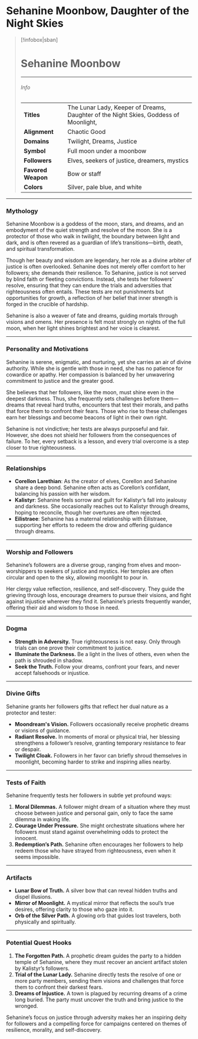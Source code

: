 # Sehanine Moonbow, Daughter of the Night Skies


> [!infobox|sban]
> 
> # **Sehanine Moonbow**
> 
> ---
> 
> ###### Info
> 
> |||
> |---|---|
> |**Titles**|The Lunar Lady, Keeper of Dreams, Daughter of the Night Skies, Goddess of Moonlight,|
> |**Alignment**|Chaotic Good|
> |**Domains**| Twilight, Dreams, Justice|
> |**Symbol**|Full moon under a moonbow|
> |**Followers**|Elves, seekers of justice, dreamers, mystics|
> |**Favored Weapon**|Bow or staff|
> |**Colors**|Silver, pale blue, and white|

---

### **Mythology**

Sehanine Moonbow is a goddess of the moon, stars, and dreams, and an embodyment of the quiet strength and resolve of the moon. She is a protector of those who walk in twilight, the boundary between light and dark, and is often revered as a guardian of life’s transitions—birth, death, and spiritual transformation.

Though her beauty and wisdom are legendary, her role as a divine arbiter of justice is often overlooked. Sehanine does not merely offer comfort to her followers; she demands their resilience. To Sehanine, justice is not served by blind faith or fleeting convictions. Instead, she tests her followers' resolve, ensuring that they can endure the trials and adversities that righteousness often entails. These tests are not punishments but opportunities for growth, a reflection of her belief that inner strength is forged in the crucible of hardship.

Sehanine is also a weaver of fate and dreams, guiding mortals through visions and omens. Her presence is felt most strongly on nights of the full moon, when her light shines brightest and her voice is clearest.

---

### **Personality and Motivations**

Sehanine is serene, enigmatic, and nurturing, yet she carries an air of divine authority. While she is gentle with those in need, she has no patience for cowardice or apathy. Her compassion is balanced by her unwavering commitment to justice and the greater good.

She believes that her followers, like the moon, must shine even in the deepest darkness. Thus, she frequently sets challenges before them—dreams that reveal hard truths, encounters that test their morals, and paths that force them to confront their fears. Those who rise to these challenges earn her blessings and become beacons of light in their own right.

Sehanine is not vindictive; her tests are always purposeful and fair. However, she does not shield her followers from the consequences of failure. To her, every setback is a lesson, and every trial overcome is a step closer to true righteousness.

---

### **Relationships**

- **Corellon Larethian**: As the creator of elves, Corellon and Sehanine share a deep bond. Sehanine often acts as Corellon’s confidant, balancing his passion with her wisdom.
- **Kalistyr**: Sehanine feels sorrow and guilt for Kalistyr’s fall into jealousy and darkness. She occasionally reaches out to Kalistyr through dreams, hoping to reconcile, though her overtures are often rejected.
- **Eilistraee**: Sehanine has a maternal relationship with Eilistraee, supporting her efforts to redeem the drow and offering guidance through dreams.

---

### **Worship and Followers**

Sehanine’s followers are a diverse group, ranging from elves and moon-worshippers to seekers of justice and mystics. Her temples are often circular and open to the sky, allowing moonlight to pour in.

Her clergy value reflection, resilience, and self-discovery. They guide the grieving through loss, encourage dreamers to pursue their visions, and fight against injustice wherever they find it. Sehanine’s priests frequently wander, offering their aid and wisdom to those in need.

---

### **Dogma**

- **Strength in Adversity.** True righteousness is not easy. Only through trials can one prove their commitment to justice.
- **Illuminate the Darkness.** Be a light in the lives of others, even when the path is shrouded in shadow.
- **Seek the Truth.** Follow your dreams, confront your fears, and never accept falsehoods or injustice.

---

### **Divine Gifts**

Sehanine grants her followers gifts that reflect her dual nature as a protector and tester:

- **Moondream's Vision.** Followers occasionally receive prophetic dreams or visions of guidance.
- **Radiant Resolve.** In moments of moral or physical trial, her blessing strengthens a follower’s resolve, granting temporary resistance to fear or despair.
- **Twilight Cloak.** Followers in her favor can briefly shroud themselves in moonlight, becoming harder to strike and inspiring allies nearby.

---

### **Tests of Faith**

Sehanine frequently tests her followers in subtle yet profound ways:

1. **Moral Dilemmas.** A follower might dream of a situation where they must choose between justice and personal gain, only to face the same dilemma in waking life.
2. **Courage Under Pressure.** She might orchestrate situations where her followers must stand against overwhelming odds to protect the innocent.
3. **Redemption’s Path.** Sehanine often encourages her followers to help redeem those who have strayed from righteousness, even when it seems impossible.

---

### **Artifacts**

- **Lunar Bow of Truth.** A silver bow that can reveal hidden truths and dispel illusions.
- **Mirror of Moonlight.** A mystical mirror that reflects the soul’s true desires, offering clarity to those who gaze into it.
- **Orb of the Silver Path.** A glowing orb that guides lost travelers, both physically and spiritually.

---

### **Potential Quest Hooks**

1. **The Forgotten Path.** A prophetic dream guides the party to a hidden temple of Sehanine, where they must recover an ancient artifact stolen by Kalistyr’s followers.
2. **Trial of the Lunar Lady.** Sehanine directly tests the resolve of one or more party members, sending them visions and challenges that force them to confront their darkest fears.
3. **Dreams of Injustice.** A town is plagued by recurring dreams of a crime long buried. The party must uncover the truth and bring justice to the wronged.

Sehanine’s focus on justice through adversity makes her an inspiring deity for followers and a compelling force for campaigns centered on themes of resilience, morality, and self-discovery.